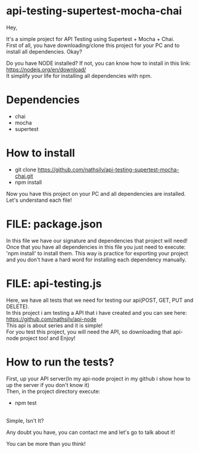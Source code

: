 # api-testing-supertest-mocha-chai

Hey,

It's a simple project for API Testing using Supertest + Mocha + Chai. </br>
First of all, you have downloading/clone this project for your PC and to install all dependencies. Okay?

Do you have NODE installed? If not, you can know how to install in this link: https://nodejs.org/en/download/</br>
It simplify your life for installing all dependencies with npm.

# Dependencies

* chai
* mocha
* supertest

# How to install

* git clone https://github.com/nathsilv/api-testing-supertest-mocha-chai.git </br>
* npm install

Now you have this project on your PC and all dependencies are installed. </br>
Let's understand  each file!

# FILE: package.json

In this file we have our signature and dependencies that project will need!
Once that you have all dependencies in this file you just need to execute: 'npm install' to install them.
This way is practice for exporting your project and you don't have a hard word for installing each dependency manually.

# FILE: api-testing.js

Here, we have all tests that we need for testing our api(POST, GET, PUT and DELETE).</br>
In this project i am testing a API that i have created and you can see here: https://github.com/nathsilv/api-node</br>
This api is about series and it is simple!</br>
For you test this project, you will need the API, so downloading that api-node project too! and Enjoy!

# How to run the tests?

First, up your API server(In my api-node project in my github i show how to up the server if you don't know it)</br>
Then, in the project directory execute: </br>
* npm test</br></br>

Simple, Isn't It?</br>

Any doubt you have, you can contact me and let's go to talk about it!</br>

You can be more than you think!
